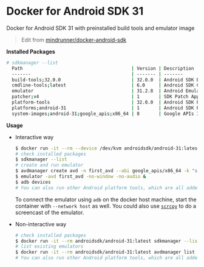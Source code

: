 # Docker for Android SDK 31

Docker for Android SDK 31 with preinstalled build tools and emulator image

> Edit from [mindrunner/docker-android-sdk](https://github.com/mindrunner/docker-android-sdk)

**Installed Packages**
```bash
# sdkmanager --list
  Path                                        | Version | Description                                | Location                                   
  -------                                     | ------- | -------                                    | -------                                    
  build-tools;32.0.0                          | 32.0.0  | Android SDK Build-Tools 32                 | build-tools/32.0.0                         
  cmdline-tools;latest                        | 6.0     | Android SDK Command-line Tools (latest)    | cmdline-tools/latest                       
  emulator                                    | 31.2.8  | Android Emulator                           | emulator                                   
  patcher;v4                                  | 1       | SDK Patch Applier v4                       | patcher/v4                                 
  platform-tools                              | 32.0.0  | Android SDK Platform-Tools                 | platform-tools                             
  platforms;android-31                        | 1       | Android SDK Platform 31                    | platforms/android-31                       
  system-images;android-31;google_apis;x86_64 | 8       | Google APIs Intel x86 Atom_64 System Image | system-images/android-31/google_apis/x86_64
```

**Usage**

- Interactive way
  ```bash
  $ docker run -it --rm --device /dev/kvm androidsdk/android-31:latest bash
  # check installed packages
  $ sdkmanager --list
  # create and run emulator
  $ avdmanager create avd -n first_avd --abi google_apis/x86_64 -k "system-images;android-31;google_apis;x86_64"
  $ emulator -avd first_avd -no-window -no-audio &
  $ adb devices
  # You can also run other Android platform tools, which are all added to the PATH environment variable
  ```

  To connect the emulator using `adb` on the docker host machine, start the container with `--network host` as well.
  You could also use [`scrcpy`](https://github.com/Genymobile/scrcpy) to do a screencast of the emulator.

- Non-interactive way
  ```bash
  # check installed packages
  $ docker run -it --rm androidsdk/android-31:latest sdkmanager --list
  # list existing emulators
  $ docker run -it --rm androidsdk/android-31:latest avdmanager list avd
  # You can also run other Android platform tools, which are all added to the PATH environment variable
  ```